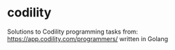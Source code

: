 # codility
Solutions to Codility programming tasks from: https://app.codility.com/programmers/ written in Golang
